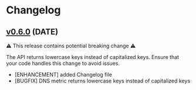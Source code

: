 <!--
SPDX-FileCopyrightText: 2025 Deutsche Telekom IT GmbH

SPDX-License-Identifier: CC-BY-4.0
-->

# Changelog

## [v0.6.0](TODOADDRELEASE) (DATE)
⚠️ This release contains potential breaking change ⚠️

The API returns lowercase keys instead of capitalized keys. Ensure that your code handles this change to avoid issues.

* [ENHANCEMENT] added Changelog file
* [BUGFIX] DNS metric returns lowercase keys instead of capitalized keys